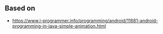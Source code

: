## Based on
- https://www.i-programmer.info/programming/android/11881-android-programming-in-java-simple-animation.html